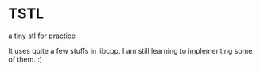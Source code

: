 # TSTL
a tiny stl for practice

It uses quite a few stuffs in libcpp. 
I am still learning to implementing some of them. :)